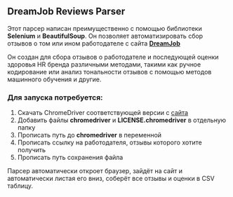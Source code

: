 ## DreamJob Reviews Parser

Этот парсер написан преимущественно с помощью библиотеки **Selenium** и **BeautifulSoup**. Он позволяет автоматизировать сбор отзывов о том или ином работодателе с сайта **[DreamJob](https://dreamjob.ru/)**

Он создан для сбора отзывов о работодателе и последующей оценки здоровья HR бренда различными методами, такими как ручное кодирование или анализ тональности отзывов с помощью методов машинного обучения и другие.

### Для запуска потребуется:
1. Скачать ChromeDriver соответствующей версии с [сайта](https://chromedriver.com/download)
2. Добавить файлы **chromedriver** и **LICENSE.chromedriver** в отдельную папку
3. Прописать путь до **chromedriver** в переменной 
4. Прописать ссылку на работодателя, отзывы которого хотите получить 
5. Прописать путь сохранения файла

Парсер автоматически откроет браузер, зайдёт на сайт и автоматически листая его вниз, соберёт все отзывы и оценки в CSV таблицу.

